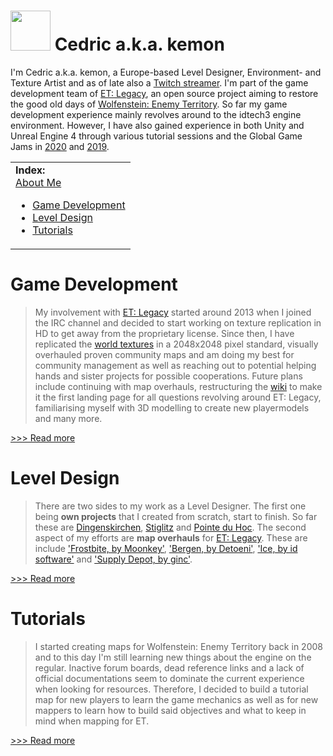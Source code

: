 <img src="https://github.com/realkemon/home/blob/master/gfx/avatar.png" width="64"/> Cedric a.k.a. kemon
==========

I'm Cedric a.k.a. kemon, a Europe-based Level Designer, Environment- and Texture Artist and as of late also a [Twitch streamer](https://www.twitch.tv/realkemon). I'm part of the game development team of [ET: Legacy](https://github.com/etlegacy), an open source project aiming to restore the good old days of [Wolfenstein: Enemy Territory](https://github.com/id-Software/Enemy-Territory). So far my game development experience mainly revolves around to the idtech3 engine environment. However, I have also gained experience in both Unity and Unreal Engine 4 through various tutorial sessions and the Global Game Jams in [2020](https://github.com/realkemon/ggj2020) and [2019](https://stefan.ensmann.de/en/among-silhouettes/).


<table>
 <tr>
   <td><b>Index:</b><br>
<a href="https://github.com/realkemon/home#-cedric-aka-kemon">About Me</a><br>
<ul>
 <li><a href="https://github.com/realkemon/home/blob/master/README.md#et-legacy">Game Development</a></li>
 <li><a href="https://github.com/realkemon/home/blob/master/README.md#level-design">Level Design</a></li>
 <li><a href="https://github.com/realkemon/home/blob/master/README.md#tutorials">Tutorials</a></li>
 </td>
 </tr>
</table>


Game Development
============

> My involvement with [ET: Legacy](https://github.com/etlegacy) started around 2013 when I joined the IRC channel and decided to start working on texture replication in HD to get away from the proprietary license. Since then, I have replicated the [world textures](https://drive.google.com/drive/folders/0Bw7Yu-pqzcSaLXEtVEVjZF82UEU) in a 2048x2048 pixel standard, visually overhauled proven community maps and am doing my best for community management as well as reaching out to potential helping hands and sister projects for possible cooperations. Future plans include continuing with map overhauls, restructuring the [wiki](https://dev.etlegacy.com/projects/etlegacy/wiki/index) to make it the first landing page for all questions revolving around ET: Legacy, familiarising myself with 3D modelling to create new playermodels and many more.

[>>> Read more](https://github.com/realkemon/home/blob/master/pages/etlegacy.md)


Level Design
============

> There are two sides to my work as a Level Designer. The first one being **own projects** that I created from scratch, start to finish. So far these are [Dingenskirchen](https://github.com/realkemon/home/blob/master/pages/dingenskirchen.md), [Stiglitz](https://github.com/realkemon/home/blob/master/pages/stiglitz.md) and [Pointe du Hoc](https://github.com/realkemon/home/blob/master/pages/pointe_du_hoc.md). The second aspect of my efforts are **map overhauls** for [ET: Legacy](https://github.com/realkemon/home/blob/master/pages/etlegacy.md). These are include ['Frostbite, by Moonkey'](https://github.com/realkemon/home/blob/master/pages/etl_frostbite.md), ['Bergen, by Detoeni'](https://github.com/realkemon/home/blob/master/pages/etl_bergen.md), ['Ice, by id software'](https://github.com/realkemon/home/blob/master/pages/etl_ice.md) and ['Supply Depot, by ginc'](https://github.com/realkemon/home/blob/master/pages/etl_ice.md).

[>>> Read more](https://github.com/realkemon/home/blob/master/pages/level_design.md)


Tutorials
============

> I started creating maps for Wolfenstein: Enemy Territory back in 2008 and to this day I'm still learning new things about the engine on the regular. Inactive forum boards, dead reference links and a lack of official documentations seem to dominate the current experience when looking for resources. Therefore, I decided to build a tutorial map for new players to learn the game mechanics as well as for new mappers to learn how to build said objectives and what to keep in mind when mapping for ET.

[>>> Read more](https://github.com/realkemon/home/blob/master/pages/tutorials.md)
